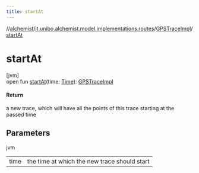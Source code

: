 ```yaml
---
title: startAt
---
```

//[alchemist](../../../index.html)/[it.unibo.alchemist.model.implementations.routes](../index.html)/[GPSTraceImpl](index.html)/[startAt](start-at.html)



# startAt



[jvm]\
open fun [startAt](start-at.html)(time: [Time](../../it.unibo.alchemist.model.interfaces/-time/index.html)): [GPSTraceImpl](index.html)



#### Return



a new trace, which will have all the points of this trace starting at the passed time



## Parameters


jvm

| | |
|---|---|
| time | the time at which the new trace should start |




